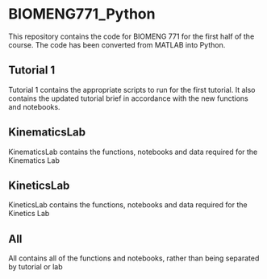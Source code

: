 # BIOMENG771_Python

This repository contains the code for BIOMENG 771 for the first half of the course. The code has been converted from MATLAB into Python.

## Tutorial 1
Tutorial 1 contains the appropriate scripts to run for the first tutorial. It also contains the updated tutorial brief in accordance with the new functions and notebooks.

## KinematicsLab
KinematicsLab contains the functions, notebooks and data required for the Kinematics Lab

## KineticsLab
KineticsLab contains the functions, notebooks and data required for the Kinetics Lab

## All
All contains all of the functions and notebooks, rather than being separated by tutorial or lab
